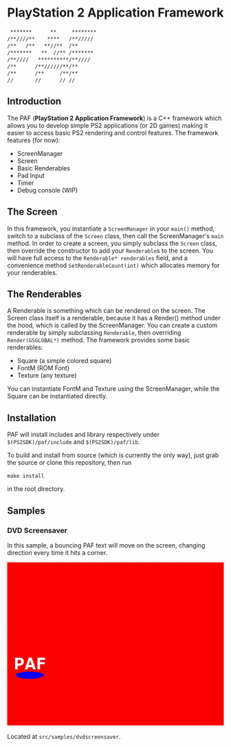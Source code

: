# PlayStation 2 Application Framework

     *******      **     ********
    /**////**    ****   /**///// 
    /**   /**   **//**  /**      
    /*******   **  //** /******* 
    /**////   **********/**////  
    /**      /**//////**/**      
    /**      /**     /**/**      
    //       //      // //    

## Introduction
The PAF (**PlayStation 2 Application Framework**) is a C++ framework which allows you to develop simple PS2 applications (or 2D games) making it easier to access basic PS2 rendering and control features.
The framework features (for now):
* ScreenManager
* Screen
* Basic Renderables
* Pad Input
* Timer
* Debug console (WIP)

## The Screen
In this framework, you instantiate a `ScreenManager` in your `main()` method, switch to a subclass of the `Screen` class, then call the ScreenManager's `main` method. In order to create a screen, you simply subclass the `Screen` class, then override the constructor to add your `Renderable`s to the screen. You will have full access to the `Renderable* renderables` field, and a convenience method `SetRenderableCount(int)` which allocates memory for your renderables.

## The Renderables
A Renderable is something which can be rendered on the screen. The Screen class itself is a renderable, because it has a Render() method under the hood, which is called by the ScreenManager. You can create a custom renderable by simply subclassing `Renderable`, then overriding `Render(GSGLOBAL*)` method. The framework provides some basic renderables:
* Square (a simple colored square)
* FontM (ROM Font)
* Texture (any texture)

You can instantiate FontM and Texture using the ScreenManager, while the Square can be instantiated directly.

## Installation
PAF will install includes and library respectively under `$(PS2SDK)/paf/include` and `$(PS2SDK)/paf/lib`.

To build and install from source (which is currently the only way), just grab the source or clone this repository, then run

    make install

in the root directory.

## Samples

### DVD Screensaver

In this sample, a bouncing PAF text will move on the screen, changing direction every time it hits a corner.

![DVD Screensaver](img/dvd.gif)

Located at `src/samples/dvdscreensaver`.